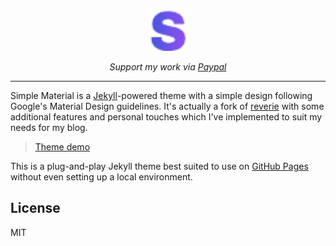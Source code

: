 <div align="center">
  <br>
  <img src="/assets/images/icons/32.png" alt="Simple Material" width="64"/>
  <br>  
  <p align="center">
    <i>Support my work via <a href="https://www.paypal.com/paypalme/saifkhichi06">Paypal</a></i>
  </p>
</div>

---

Simple Material is a [Jekyll](https://jekyllrb.com/)-powered theme with a simple design following Google's Material Design guidelines. It's actually a fork of [reverie](https://github.com/amitmerchant1990/reverie) with some additional features and personal touches which I've implemented to suit my needs for my blog.

> [Theme demo](https://saifkhichi.com/simple-material)

This is a plug-and-play Jekyll theme best suited to use on [GitHub Pages](https://pages.github.com) without even setting up a local environment.

## License

MIT
